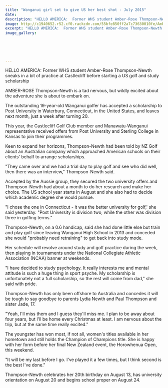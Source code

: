```yaml
---
title: "Wanganui girl set to give US her best shot - July 2015"
date: 
description: "HELLO AMERICA:  Former WHS student Amber-Rose Thompson-Newth sneaks in a bit of practice at Castlecliff before starting a US golf and study scholarship, Wanganui Chronicle article on 23/7/15..."
image: http://c1940652.r52.cf0.rackcdn.com/55bfe850ff2a7c73630010fe/Amber-Rose-Thompson-Newth.-Golf-schol-23.gif
excerpt: "HELLO AMERICA:  Former WHS student Amber-Rose Thompson-Newth sneaks in a bit of practice at Castlecliff before starting a US golf and study scholarship"
image_gallery:
    
    
    
    
    
---
```


<p>HELLO AMERICA: Former WHS student&nbsp;Amber-Rose Thompson-Newth sneaks in a bit of practice at Castlecliff before starting a US golf and study scholarship</p>
<p>AMBER-ROSE Thompson-Newth is a tad nervous, but wildly excited about the adventure she is about to embark on.</p>
<p>The outstanding 19-year-old Wanganui golfer has accepted a scholarship to Post University in Waterbury, Connecticut, in the United States, and leaves next month, just a week after turning 20.</p>
<p>This year, the Castlecliff Golf Club member and Manawatu-Wanganui representative received offers from Post University and Sterling College in Kansas to join their programmes.</p>
<p>Keen to expand her horizons, Thompson-Newth had been told by NZ Golf about an Australian company which approached American schools on their clients' behalf to arrange scholarships.</p>
<p>"They came over and we had a trial day to play golf and see who did well, then there was an interview," Thompson-Newth said.</p>
<p>Accepted by the Aussie group, they secured the two university offers and Thompson-Newth had about a month to do her research and make her choice. The US school year starts in August and she also had to decide which academic degree she would pursue.</p>
<p>"I chose the one in Connecticut - it was the better university for golf,' she said yesterday. "Post University is division two, while the other was division three in golfing terms."</p>
<p>Thompson-Newth, on a 0.6 handicap, said she had done little else but train and play golf since leaving Wanganui High School in 2013 and conceded she would "probably need retraining" to get back into study mode.</p>
<p>Her schedule will revolve around study and golf practice during the week, then playing in tournaments under the National Collegiate Athletic Association (NCAA) banner at weekends.</p>
<p>"I have decided to study psychology. It really interests me and mental attitude is such a huge thing in sport psyche. My scholarship is unfortunately not a full scholarship, so the rest will come from dad," she said with pride.</p>
<p>Thompson-Newth has only been offshore to Australia and concedes it will be tough to say goodbye to parents Lydia Newth and Paul Thompson and sister Jade, 17.</p>
<p>"Yeah, I'll miss them and I guess they'll miss me. I plan to be away about four years, but I'll be home every Christmas at least. I am nervous about the trip, but at the same time really excited."</p>
<p>The youngster has won most, if not all, women's titles available in her hometown and still holds the Champion of Champions title. She is happy with her form before her final New Zealand event, the Horowhenua Open, this weekend.</p>
<p>"It will be my last before I go. I've played it a few times, but I think second is the best I've done."</p>
<p>Thompson-Newth celebrates her 20th birthday on August 13, has university orientation on August 20 and begins school proper on August 24.</p>

